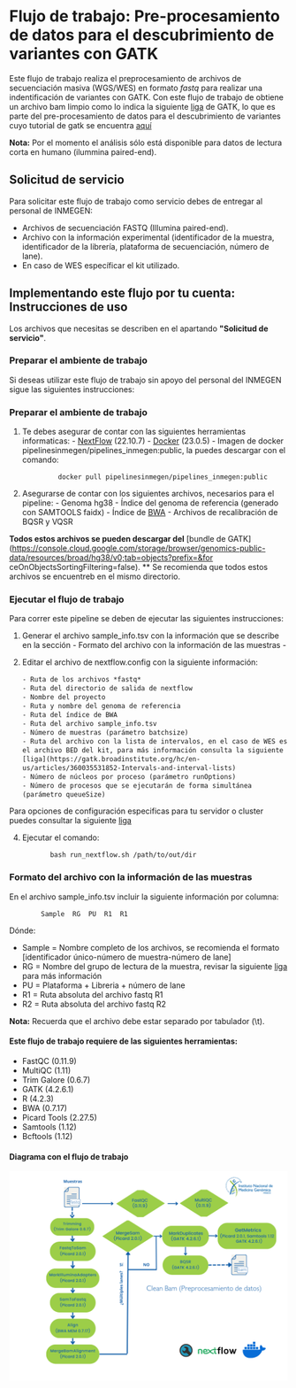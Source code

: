 # Flujo de trabajo: Pre-procesamiento de datos para el descubrimiento de variantes con GATK

Este flujo de trabajo realiza el preprocesamiento de archivos de secuenciación masiva (WGS/WES) en formato *fastq* para realizar una indentificación de variantes con GATK. 
Con este flujo de trabajo de obtiene un archivo bam limpio como lo indica la siguiente [liga](https://gatk.broadinstitute.org/hc/en-us/articles/360039568932--How-to-Map-and-clean-up-short-read-sequence-data-efficiently) de GATK, lo que es parte del pre-procesamiento de datos para el descubrimiento de variantes cuyo tutorial de gatk se encuentra [aquí](https://gatk.broadinstitute.org/hc/en-us/articles/360035535912-Data-pre-processing-for-variant-discovery) 

**Nota:** Por el momento el análisis sólo está disponible para datos de lectura corta en humano (ilummina paired-end).

## Solicitud de servicio

Para solicitar este flujo de trabajo como servicio debes de entregar al personal de INMEGEN: 

- Archivos de secuenciación FASTQ (Illumina paired-end).
- Archivo con la información experimental (identificador de la muestra, identificador de la librería, plataforma de secuenciación,  número de lane).
- En caso de WES específicar el kit utilizado.

## Implementando este flujo por tu cuenta: Instrucciones de uso 

Los archivos que necesitas se describen en el apartando **"Solicitud de servicio"**.

### Preparar el ambiente de trabajo

Si deseas utilizar este flujo de trabajo sin apoyo del personal del INMEGEN sigue las siguientes instrucciones:

### Preparar el ambiente de trabajo

1. Te debes asegurar de contar con las siguientes herramientas informaticas:
        - [NextFlow](https://www.nextflow.io/docs/latest/index.html) (22.10.7)
        - [Docker](https://docs.docker.com/) (23.0.5)
        - Imagen de docker pipelinesinmegen/pipelines_inmegen:public, la puedes descargar con el comando: 

                docker pull pipelinesinmegen/pipelines_inmegen:public

 
2. Asegurarse de contar con los siguientes archivos, necesarios para el pipeline:
        - Genoma hg38
        - Índice del genoma de referencia (generado con SAMTOOLS faidx)
        - Índice de [BWA](https://bio-bwa.sourceforge.net/bwa.shtml)
        - Archivos de recalibración de BQSR y VQSR

**Todos estos archivos se pueden descargar del** [bundle de GATK](https://console.cloud.google.com/storage/browser/genomics-public-data/resources/broad/hg38/v0;tab=objects?prefix=&for
ceOnObjectsSortingFiltering=false).
** Se recomienda que todos estos archivos se encuentreb en el mismo directorio.

### Ejecutar el flujo de trabajo

Para correr este pipeline se deben de ejecutar las siguientes instrucciones:

 1. Generar el archivo sample_info.tsv con la información que se describe en la sección - Formato del archivo con la información de las muestras -
 2. Editar el archivo de nextflow.config con la siguiente información:

        - Ruta de los archivos *fastq*
        - Ruta del directorio de salida de nextflow
        - Nombre del proyecto 
        - Ruta y nombre del genoma de referencia
        - Ruta del índice de BWA
        - Ruta del archivo sample_info.tsv
        - Número de muestras (parámetro batchsize)
        - Ruta del archivo con la lista de intervalos, en el caso de WES es el archivo BED del kit, para más información consulta la siguiente [liga](https://gatk.broadinstitute.org/hc/en-us/articles/360035531852-Intervals-and-interval-lists)
        - Número de núcleos por proceso (parámetro runOptions) 
        - Número de procesos que se ejecutarán de forma simultánea (parámetro queueSize)

Para opciones de configuración especificas para tu servidor o cluster puedes consultar la siguiente [liga](https://www.nextflow.io/docs/latest/config.html) 

  4. Ejecutar el comando: 

                bash run_nextflow.sh /path/to/out/dir

### Formato del archivo con la información de las muestras

En el archivo sample_info.tsv incluir la siguiente información por columna:
 
			Sample	RG	PU	R1	R1
Dónde: 
 - Sample = Nombre completo de los archivos, se recomienda el formato [identificador único-número de muestra-número de lane]
 - RG     = Nombre del grupo de lectura de la muestra, revisar la siguiente [liga](https://gatk.broadinstitute.org/hc/en-us/articles/360035890671-Read-groups) para más información
 - PU     = Plataforma + Libreria + número de lane
 - R1     = Ruta absoluta del archivo fastq R1
 - R2     = Ruta absoluta del archivo fastq R2
			
**Nota:** Recuerda que el archivo debe estar separado por tabulador (\t).

#### Este flujo de trabajo requiere de las siguientes herramientas:

 - FastQC (0.11.9)
 - MultiQC (1.11)
 - Trim Galore (0.6.7)
 - GATK (4.2.6.1)
 - R (4.2.3)
 - BWA (0.7.17)
 - Picard Tools (2.27.5)
 - Samtools (1.12)
 - Bcftools (1.12)

#### Diagrama con el flujo de trabajo 

![Flujo data_preprocessing](../flowcharts/flujo_DP.PNG)
